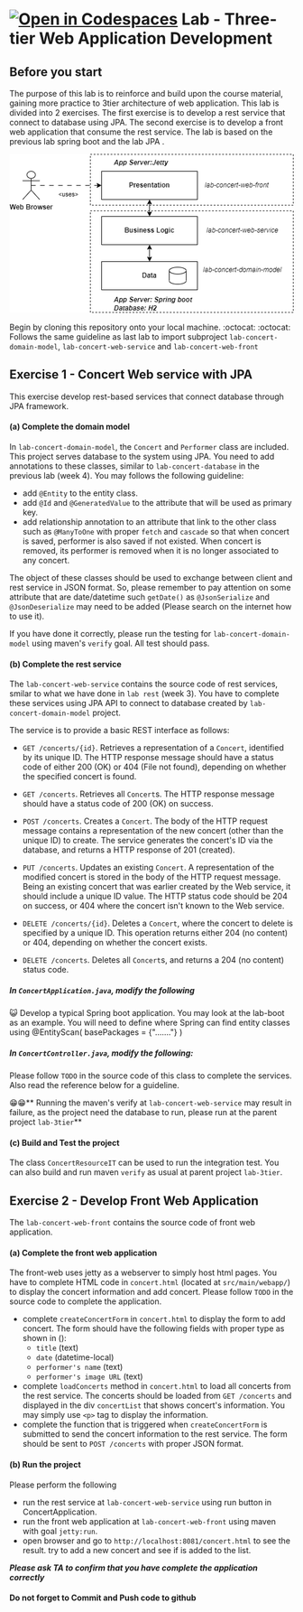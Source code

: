 [![Open in Codespaces](https://classroom.github.com/assets/launch-codespace-7f7980b617ed060a017424585567c406b6ee15c891e84e1186181d67ecf80aa0.svg)](https://classroom.github.com/open-in-codespaces?assignment_repo_id=11778476)
Lab - Three-tier Web Application Development
==========

Before you start
----------
The purpose of this lab is to reinforce and build upon the course material, gaining more practice to 3tier architecture of web application. This lab is divided into 2 exercises. The first exercise is to develop a rest service that connect to database using JPA. The second exercise is to develop a front web application that consume the rest service. The lab is based on the previous lab spring boot and the lab JPA .



![3-tier architecture](lab-3tier-overview.png)

Begin by cloning this repository onto your local machine.
:octocat: :octocat: Follows the same guideline as last lab to import subproject `lab-concert-domain-model`, `lab-concert-web-service` and `lab-concert-web-front`



Exercise 1 - Concert Web service with JPA
----------
This exercise develop rest-based services that connect database through JPA framework.
#### (a) Complete the domain model
In `lab-concert-domain-model`, the `Concert` and `Performer` class are included. This project serves database to the system using JPA. You need to add annotations to these classes, similar to `lab-concert-database` in the previous lab (week 4). You may follows the following guideline:
- add `@Entity` to the entity class.
- add `@Id` and `@GeneratedValue` to the attribute that will be used as primary key.
- add relationship annotation to an attribute that link to the other class such as `@ManyToOne` with proper `fetch` and `cascade`  so that when concert is saved, performer is also saved if not existed. When concert is removed, its performer is removed when it is no longer associated to any concert.

The object of these classes should be used to exchange between client and rest service in JSON format. So, please remember to pay attention on some attribute that are date/datetime such `getDate()` as  `@JsonSerialize` and `@JsonDeserialize` may need to be added (Please search on the internet how to use it).

If you have done it correctly, please run the testing for `lab-concert-domain-model` using maven's `verify` goal. All test should pass.

#### (b) Complete the rest service
The `lab-concert-web-service` contains the source code of rest services, smilar to what we have done in `lab rest` (week 3). You have to complete these services using JPA API to connect to database created by `lab-concert-domain-model` project.

The service is to provide a basic REST interface as follows:

- `GET /concerts/{id}`. Retrieves a representation of a `Concert`, identified by its unique ID. The HTTP response message should have a status code of either 200 (OK) or 404 (File not found), depending on whether the specified concert is found.

- `GET /concerts`. Retrieves all `Concert`s. The HTTP response message should have a status code of 200 (OK) on success.

- `POST /concerts`. Creates a `Concert`. The body of the HTTP request message contains a representation of the new concert (other than the unique ID) to create. The service generates the concert's ID via the database, and returns a HTTP response of 201 (created).
  
- `PUT /concerts`. Updates an existing `Concert`. A representation of the modified concert is stored in the body of the HTTP request message. Being an existing concert that was earlier created by the Web service, it should include a unique ID value. The HTTP status code should be 204 on success, or 404 where the concert isn't known to the Web service.

- `DELETE /concerts/{id}`. Deletes a `Concert`, where the concert to delete is specified by a unique ID. This operation returns either 204 (no content) or 404, depending on whether the concert exists.

- `DELETE /concerts`. Deletes all `Concert`s, and returns a 204 (no content) status code.


##### In `ConcertApplication.java`, modify the following
:smiley_cat: Develop a typical Spring boot application. You may look at the lab-boot as an example. You will need to define where Spring can find entity classes using @EntityScan( basePackages = {"......."} )


##### In `ConcertController.java`, modify the following:
Please follow `TODO` in the source code of this class to complete the services. Also read the reference below for a guideline.

:grin::grin:** Running the maven's verify at `lab-concert-web-service` may result in failure, as the project need the database to run, please run at the parent project `lab-3tier`**



#### (c) Build and Test the project
The class `ConcertResourceIT` can be used to run the integration test. You can also build and run maven `verify` as usual at parent project `lab-3tier`.


Exercise 2 - Develop Front Web Application
----------
The `lab-concert-web-front` contains the source code of front web application. 

#### (a) Complete the front web application
The front-web uses jetty as a webserver to simply host html pages. You have to complete HTML code in `concert.html` (located at `src/main/webapp/`) to display the concert information and add concert. Please follow `TODO` in the source code to complete the application. 
- complete `createConcertForm` in `concert.html` to display the form to add concert. The form should have the following fields with proper type as shown in ():
  - `title` (text)
  - `date` (datetime-local)
  - `performer's name` (text)
  - `performer's image URL` (text)
- complete `loadConcerts` method in `concert.html` to load all concerts from the rest service. The concerts should be loaded from `GET /concerts` and displayed in the div `concertList` that shows concert's information. You may simply use `<p>` tag to display the information.
- complete the function that is triggered when `createConcertForm` is submitted to send the concert information to the rest service. The form should be sent to `POST /concerts` with proper JSON format. 

#### (b) Run the project
Please perform the following
- run the rest service at `lab-concert-web-service` using run button in ConcertApplication.
- run the front web application at `lab-concert-web-front` using maven with goal `jetty:run`.
- open browser and go to `http://localhost:8081/concert.html` to see the result. try to add a new concert and see if is added to the list.

***Please ask TA to confirm that you have complete the application correctly***
 
#### Do not forget to Commit and Push code to github